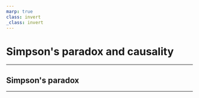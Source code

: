 ```yaml
---
marp: true
class: invert
_class: invert
---
```


# Simpson's paradox and causality

---

## Simpson's paradox

---

